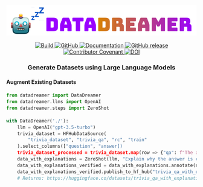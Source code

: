 <p align="center">
  <a href="#"><img src="/docs/source/_static/images/logo.svg" alt="DataDreamer" style="max-width: 100%;"></a>
</p>

<p align="center">
    <a href="https://circleci.com/gh/huggingface/transformers">
        <img alt="Build" src="https://img.shields.io/circleci/build/github/huggingface/transformers/main">
    </a>
    <a href="https://github.com/huggingface/transformers/blob/main/LICENSE">
        <img alt="GitHub" src="https://img.shields.io/github/license/huggingface/transformers.svg?color=blue">
    </a>
    <a href="https://huggingface.co/docs/transformers/index">
        <img alt="Documentation" src="https://img.shields.io/website/http/huggingface.co/docs/transformers/index.svg?down_color=red&down_message=offline&up_message=online">
    </a>
    <a href="https://github.com/huggingface/transformers/releases">
        <img alt="GitHub release" src="https://img.shields.io/github/release/huggingface/transformers.svg">
    </a>
    <a href="https://github.com/huggingface/transformers/blob/main/CODE_OF_CONDUCT.md">
        <img alt="Contributor Covenant" src="https://img.shields.io/badge/Contributor%20Covenant-v2.0%20adopted-ff69b4.svg">
    </a>
    <a href="https://zenodo.org/badge/latestdoi/155220641"><img src="https://zenodo.org/badge/155220641.svg" alt="DOI"></a>
</p>

<h3 align="center">
    <p>Generate Datasets using Large Language Models</p>
</h3>


<h4>Augment Existing Datasets</h4>

```python
from datadreamer import DataDreamer
from datadreamer.llms import OpenAI
from datadreamer.steps import ZeroShot

with DataDreamer('./'):
    llm = OpenAI("gpt-3.5-turbo")
    trivia_dataset = HFHubDataSource(
        "trivia_dataset", "trivia_qa", "rc", "train"
    ).select_columns(["question", "answer])
    trivia_dataset_processed = trivia_dataset.map(row => {"qa": f"The answer to '{row['question']}' is {row['answer']}."})
    data_with_explanations = ZeroShot(llm, "Explain why the answer is correct.", inputs=trivia_dataset_processed)
    data_with_explanations_verified = data_with_explanations.annotate(num_annotators=3, percent=0.10, active_learning=True)
    data_with_explanations_verified.publish_to_hf_hub("trivia_qa_with_explanations", train_size=1.0)
    # Returns: https://huggingface.co/datasets/trivia_qa_with_explanations
```
